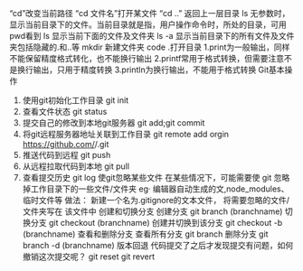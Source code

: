 “cd”改变当前路径
“cd 文件名”打开某文件
“cd ..” 返回上一层目录
ls 无参数时，显示当前目录下的文件。当前目录就是指，用户操作命令时，所处的目录，可用pwd看到
ls 显示当前下面的文件及文件夹
ls -a 显示当前目录下的所有文件及文件夹包括隐藏的.和..等
mkdir 新建文件夹
code .打开目录
1.print为一般输出，同样不能保留精度格式转化，也不能换行输出 
2.printf常用于格式转换，但需要注意不是换行输出，只用于精度转换 
3.println为换行输出，不能用于格式转换
Git基本操作
1. 使用git初始化工作目录 git init
2. 查看文件状态 git status
3. 提交自己的修改到本地git服务器 git add;git commit
4. 将git远程服务器地址关联到工作目录
git remote add orgin https://github.com/<yourid>/<yourrepo>.git
5. 推送代码到远程 git push
6. 从远程拉取代码到本地 git pull
7. 查看提交历史 git log
使git忽略某些文件
在某些情况下，可能需要使 git 忽略掉工作目录下的一些文件/文件夹
eg· 编辑器自动生成的文,node_modules、临时文件等
做法：
新建一个名为.gitignore的文本文件， 将需要忽略的文件/文件夹写在
该文件中
创建和切换分支
创建分支
git branch (branchname)
切换分支
git checkout (branchname)
创建并切换到该分支
git checkout -b (branchname)
查看和删除分支
查看所有分支
git branch
删除分支
git branch -d (branchname)
版本回退
代码提交了之后才发现提交有问题，如何撤销这次提交呢？
git reset
git revert
